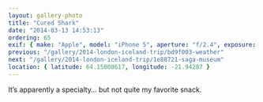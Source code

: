 ```yaml
---
layout: gallery-photo
title: "Cured Shark"
date: "2014-03-13 14:53:13"
ordering: 65
exif: { make: "Apple", model: "iPhone 5", aperture: "f/2.4", exposure: "1/120" }
previous: "/gallery/2014-london-iceland-trip/bd9f003-weather"
next: "/gallery/2014-london-iceland-trip/1e88721-saga-museum"
location: { latitude: 64.15008617, longitude: -21.94287 }
---
```


It’s apparently a specialty… but not quite my favorite snack.
